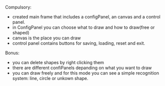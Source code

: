Compulsory:
  - created main frame that includes a configPanel, an canvas and a control panel.
  - in ConfigPanel you can choose what to draw and how to draw(free or shaped)
  - canvas is the place you can draw
  - control panel contains buttons for saving, loading, reset and exit.
 
Bonus:
  - you can delete shapes by right clicking them
  - there are different confiPanels depanding on what you want to draw
  - you can draw freely and for this mode you can see a simple recognition system: line, circle or unkown shape.
